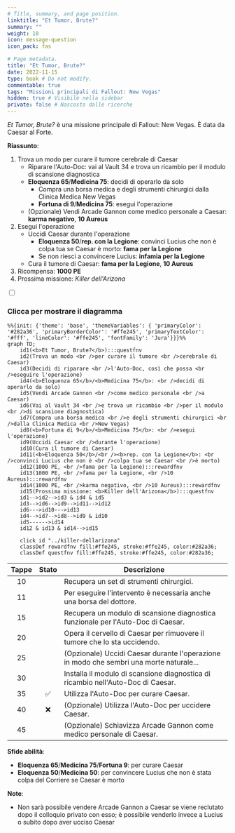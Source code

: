 ```yaml
---
# Title, summary, and page position.
linktitle: "Et Tumor, Brute?"
summary: ""
weight: 10
icon: message-question
icon_pack: fas

# Page metadata.
title: "Et Tumor, Brute?"
date: 2022-11-15
type: book # Do not modify.
commentable: true
tags: "Missioni principali di Fallout: New Vegas"
hidden: true # Visibile nella sidebar
private: false # Nascosto dalle ricerche
---
```


<div class="fnv">


*Et Tumor, Brute?* è una missione principale di Fallout: New Vegas. È data da Caesar al Forte.

**Riassunto**:
1. Trova un modo per curare il tumore cerebrale di Caesar
   - Riparare l'Auto-Doc: vai al Vault 34 e trova un ricambio per il modulo di scansione diagnostica
   - **Eloquenza 65**/**Medicina 75**: decidi di operarlo da solo
      - Compra una borsa medica e degli strumenti chirurgici dalla Clinica Medica New Vegas
      - **Fortuna di 9**/**Medicina 75**: esegui l'operazione
   - (Opzionale) Vendi Arcade Gannon come medico personale a Caesar: **karma negativo**, **10 Aureus**
2. Esegui l'operazione
   - Uccidi Caesar durante l'operazione
      - **Eloquenza 50**/**rep. con la Legione**: convinci Lucius che non è colpa tua se Caesar è morto: **fama per la Legione**
      - Se non riesci a convincere Lucius: **infamia per la Legione**
   - Cura il tumore di Caesar: **fama per la Legione**, **10 Aureus**
3. Ricompensa: **1000 PE**
4. Prossima missione: *Killer dell'Arizona*

<section class="chart-collapse">
<input type="checkbox" name="collapse2" id="handle2">
<h3 class="handle">
<label for="handle2">Clicca per mostrare il diagramma</label>
</h3>
<div class="content">

```mermaid
%%{init: {'theme': 'base', 'themeVariables': { 'primaryColor': '#282a36', 'primaryBorderColor': '#ffe245', 'primaryTextColor': '#fff', 'lineColor': '#ffe245', 'fontFamily': 'Jura'}}}%%
graph TD;
    id1(<b>Et Tumor, Brute?</b>):::questfnv
    id2(Trova un modo <br />per curare il tumore <br />cerebrale di Caesar)
    id3(Decidi di riparare <br />l'Auto-Doc, così che possa <br />eseguire l'operazione)
    id4(<b>Eloquenza 65</b>/<b>Medicina 75</b>: <br />decidi di operarlo da solo)
    id5(Vendi Arcade Gannon <br />come medico personale <br />a Caesar)
    id6(Vai al Vault 34 <br />e trova un ricambio <br />per il modulo <br />di scansione diagnostica)
    id7(Compra una borsa medica <br />e degli strumenti chirurgici <br />dalla Clinica Medica <br />New Vegas) 
    id8(<b>Fortuna di 9</b>/<b>Medicina 75</b>: <br />esegui l'operazione)
    id9(Uccidi Caesar <br />durante l'operazione)
    id10(Cura il tumore di Caesar)
    id11(<b>Eloquenza 50</b>/<br /><b>rep. con la Legione</b>: <br />convinci Lucius che non è <br />colpa tua se Caesar <br />è morto)
    id12(1000 PE, <br />fama per la Legione):::rewardfnv
    id13(1000 PE, <br />fama per la Legione, <br />10 Aureus):::rewardfnv 
    id14(1000 PE, <br />karma negativo, <br />10 Aureus):::rewardfnv
    id15(Prossima missione: <b>Killer dell'Arizona</b>):::questfnv
    id1-->id2-->id3 & id4 & id5
    id3-->id6-->id9-->id11-->id12
    id6--->id10--->id13
    id4-->id7-->id8-->id9 & id10
    id5------>id14
    id12 & id13 & id14-->id15
    
    click id "../killer-dellarizona"
    classDef rewardfnv fill:#ffe245, stroke:#ffe245, color:#282a36;
    classDef questfnv fill:#ffe245, stroke:#ffe245, color:#282a36;
```

</div>
</section>

| Tappe |       Stato        | Descrizione |
|:-----:|:------------------:| ----------- |
|                           10                          |            | Recupera un set di strumenti chirurgici.                                                                                                                                    |
|                           11                          |            | Per eseguire l'intervento è necessaria anche una borsa del dottore.                                                                                                         |
|                           15                          |            | Recupera un modulo di scansione diagnostica funzionale per l'Auto-Doc di Caesar.                                                                                            |
|                           20                          |            | Opera il cervello di Caesar per rimuovere il tumore che lo sta uccidendo.                                                                                                   |
|                           25                          |            | (Opzionale) Uccidi Caesar durante l'operazione in modo che sembri una morte naturale...                                                                                     |
|                           30                          |            | Installa il modulo di scansione diagnostica di ricambio nell'Auto-Doc di Caesar.                                                                                            |
|                           35                          | :white_check_mark: | Utilizza l'Auto-Doc per curare Caesar.                                                                                                                                      |
|                           40                          |   ❌  | (Opzionale) Utilizza l'Auto-Doc per uccidere Caesar.                                                                                                                        |
|                           45                          |            | (Opzionale) Schiavizza Arcade Gannon come medico personale di Caesar.                                                                                                       |



**Sfide abilità**:
- **Eloquenza 65**/**Medicina 75**/**Fortuna 9**: per curare Caesar
- **Eloquenza 50**/**Medicina 50**: per convincere Lucius che non è stata colpa del Corriere se Caesar è morto



**Note**:
- Non sarà possibile vendere Arcade Gannon a Caesar se viene reclutato dopo il colloquio privato con esso; è possibile venderlo invece a Lucius o subito dopo aver ucciso Caesar 


</div>


